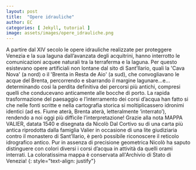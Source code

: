```yaml
---
layout: post
title:  "Opere idrauliche"
author: EC
categories: [ Jekyll, tutorial ]
image: assets/images/opere_idrauliche.png
---
```


A partire dal XIV secolo le opere idrauliche realizzate per proteggere Venezia e la sua laguna dall’avanzata degli acquitrini, hanno interrotto le comunicazioni acquee 
naturali tra la terraferma e la laguna.
Per questo esistevano opere artificiali non lontane dal sito di Sant’Ilario, quali la 'Cava Nova' (a nord) o il 'Brenta in Resta de Aio' (a sud),
che convogliavano le acque del Brenta, percorrendo e sbarrando il margine lagunare...e... determinando così la perdita definitiva dei percorsi più antichi, 
compresi quelli che conducevano anticamente alle bocche di porto.
La rapida trasformazione del paesaggio e l’interramento dei corsi d’acqua han fatto si che nelle fonti scritte e nella cartografia storica si moltiplicassero 
idronimi identici (ad es. Fiume aterà, Brenta aterà, letteralmente ‘interrato’), rendendo a noi oggi più difficile l’interpretazione!
Grazie alla nota MAPPA VALIER, datata 1540 e disegnata da Nicolò Dal Cortivo su di una carta più antica riprodotta dalla famiglia Valier in occasione di una 
lite giudiziaria contro il monastero di Sant’Ilario, è però possibile riconoscere il reticolo idrografico antico. Pur in assenza di precisione geometrica Nicolò ha saputo distinguere con colori diversi i corsi d’acqua in attività da quelli orami interrati. La coloratissima mappa è conservata all'Archivio di Stato di Venezia! 
{: style="text-align: justify"}
